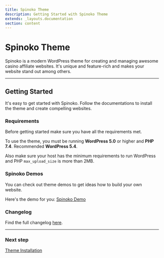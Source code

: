 ```yaml
---
title: Spinoko Theme
description: Getting Started with Spinoko Theme
extends: _layouts.documentation
section: content
---
```


# Spinoko Theme

Spinoko is a modern WordPress theme for creating and managing awesome casino affiliate websites. It's unique and feature-rich and makes your website stand out among others.

---

## Getting Started

It's easy to get started with Spinoko. Follow the documentations to install the theme and create compelling websites.

### Requirements

Before getting started make sure you have all the requirements met.

To use the theme, you must be running **WordPress 5.0** or higher and **PHP 7.4**. Recommended **WordPress 5.4**.

Also make sure your host has the minimum requirements to run WordPress and PHP `max_upload_size` is more than 2MB.

### Spinoko Demos

You can check out theme demos to get ideas how to build your own website.

Here's the demo for you: [Spinoko Demo](https://dinomatic.com/demos/spinoko/one)

### Changelog

Find the full changelog [here](https://dinomatic.com/themes/spinoko/changelog).

---

### Next step

[Theme Installation](/docs/spinoko/installation/)

